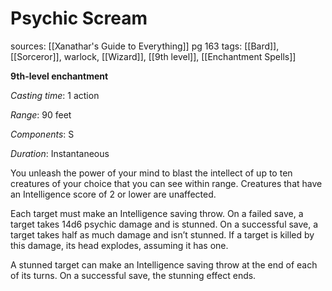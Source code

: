 # Psychic Scream
sources: [[Xanathar's Guide to Everything]] pg 163
tags: [[Bard]], [[Sorceror]], warlock, [[Wizard]], [[9th level]], [[Enchantment Spells]]

**9th-level enchantment**

*Casting time*: 1 action

*Range*: 90 feet

*Components*: S

*Duration*: Instantaneous

You unleash the power of your mind to blast the intellect of up to ten creatures of your choice that you can see within range. Creatures that have an Intelligence score of 2 or lower are unaffected.

Each target must make an Intelligence saving throw. On a failed save, a target takes 14d6 psychic damage and is stunned. On a successful save, a target takes half as much damage and isn’t stunned. If a target is killed by this damage, its head explodes, assuming it has one.

A stunned target can make an Intelligence saving throw at the end of each of its turns. On a successful save, the stunning effect ends.
